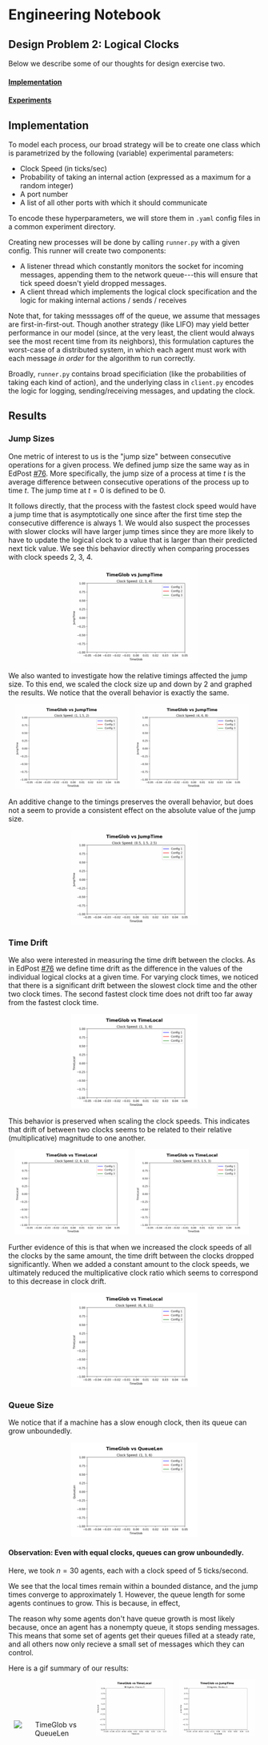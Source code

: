 # Engineering Notebook

## Design Problem 2: Logical Clocks

Below we describe some of our thoughts for design exercise two.

#### [Implementation](#implementation-1)

#### [Experiments](#experiments-1)

## Implementation

To model each process, our broad strategy will be to create one class which is parametrized by the following (variable) experimental parameters:

-   Clock Speed (in ticks/sec)
-   Probability of taking an internal action (expressed as a maximum for a random integer)
-   A port number
-   A list of all other ports with which it should communicate

To encode these hyperparameters, we will store them in `.yaml` config files in a common experiment directory.

Creating new processes will be done by calling `runner.py` with a given config. This runner will create two components:

-   A listener thread which constantly monitors the socket for incoming messages, appending them to the network queue---this will ensure that tick speed doesn't yield dropped messages.
-   A client thread which implements the logical clock specification and the logic for making internal actions / sends / receives

Note that, for taking messsages off of the queue, we assume that messages are first-in-first-out. Though another strategy (like LIFO) may yield better performance in our model (since, at the very least, the client would always see the most recent time from its neighbors), this formulation captures the worst-case of a distributed system, in which each agent must work with each message _in order_ for the algorithm to run correctly.

Broadly, `runner.py` contains broad specificiation (like the probabilities of taking each kind of action), and the underlying class in `client.py` encodes the logic for logging, sending/receiving messages, and updating the clock.

## Results

### Jump Sizes

One metric of interest to us is the "jump size" between consecutive operations for a given process. We defined jump size the same way as in EdPost [#76](https://edstem.org/us/courses/69416/discussion/6308559). More specifically, the jump size of a process at time $t$ is the average difference between consecutive operations of the process up to time $t$. The jump time at $t = 0$ is defined to be 0.

It follows directly, that the process with the fastest clock speed would have a jump time that is asymptotically one since after the first time step the consecutive difference is always 1. We would also suspect the processes with slower clocks will have larger jump times since they are more likely to have to update the logical clock to a value that is larger than their predicted next tick value. We see this behavior directly when comparing processes with clock speeds 2, 3, 4.

<center>
<img src="media/pc_2_3_4/TimeGlob_vs_JumpTime.gif" alt="TimeGlob vs QueueLen" style="max-width: 50%;">
</center>

We also wanted to investigate how the relative timings affected the jump size. To this end, we scaled the clock size up and down by 2 and graphed the results. We notice that the overall behavior is exactly the same.

<center>
  <img src="media/pc_1_1.5_2/TimeGlob_vs_JumpTime.gif" alt="TimeGlob vs QueueLen" style="max-width: 45%; margin-right: 10px;">
  <img src="media/pc_4_6_8//TimeGlob_vs_JumpTime.gif" alt="TimeGlob vs QueueLen" style="max-width: 45%; margin-right: 10px;">
</center>

An additive change to the timings preserves the overall behavior, but does not a seem to provide a consistent effect on the absolute value of the jump size.

<center>
<img src="media/pc_.5_1.5_2.5/TimeGlob_vs_JumpTime.gif" alt="TimeGlob vs QueueLen" style="max-width: 50%;">
</center>

<!-- Here, we set a distance of

<div style="display: flex; align-items: center;">
  <img src="media/long_clocks_1_3_6/TimeGlob_vs_JumpTime.gif" alt="TimeGlob vs QueueLen" style="max-width: 33%; margin-right: 10px;">
  <img src="media/pc_2_3_4/TimeGlob_vs_JumpTime.gif" alt="TimeGlob vs QueueLen" style="max-width: 33%; margin-right: 10px;">
  <img src="media/pc_4_6_8/TimeGlob_vs_JumpTime.gif" alt="TimeGlob vs TimeLocal" style="max-width: 33%;">
</div> -->

### Time Drift

We also were interested in measuring the time drift between the clocks. As in EdPost [#76](https://edstem.org/us/courses/69416/discussion/6308559) we define time drift as the difference in the values of the individual logical clocks at a given time. For varying clock times, we noticed that there is a significant drift between the slowest clock time and the other two clock times. The second fastest clock time does not drift too far away from the fastest clock time.

<center>
<img src="media/long_clocks_1_3_6/TimeGlob_vs_TimeLocal.gif" alt="TimeGlob vs QueueLen" style="max-width: 50%;">
</center>

This behavior is preserved when scaling the clock speeds. This indicates that drift of between two clocks seems to be related to their relative (multiplicative) magnitude to one another.

<center>
  <img src="media/scaled_long_clocks_2_6_12/TimeGlob_vs_TimeLocal.gif" alt="TimeGlob vs QueueLen" style="max-width: 45%; margin-right: 10px;">
  <img src="media/scaled_long_clocks_0.5_1.5_3//TimeGlob_vs_TimeLocal.gif" alt="TimeGlob vs QueueLen" style="max-width: 45%; margin-right: 10px;">
</center>

Further evidence of this is that when we increased the clock speeds of all the clocks by the same amount, the time drift between the clocks dropped significantly. When we added a constant amount to the clock speeds, we ultimately reduced the multiplicative clock ratio which seems to correspond to this decrease in clock drift.

<center>
<img src="media/added_long_clocks_6_8_11/TimeGlob_vs_TimeLocal.gif" alt="TimeGlob vs QueueLen" style="max-width: 50%;">
</center>

### Queue Size

We notice that if a machine has a slow enough clock, then its queue can grow unboundedly.

<center>
<img src="media/long_clocks_1_3_6/TimeGlob_vs_QueueLen.gif" alt="TimeGlob vs QueueLen" style="max-width: 50%;">
</center>

#### Observation: Even with equal clocks, queues can grow unboundedly.

Here, we took $n=30$ agents, each with a clock speed of $5$ ticks/second.

We see that the local times remain within a bounded distance, and the jump times converge to approximately 1. However, the queue length for some agents continues to grow. This is because, in effect,

The reason why some agents don't have queue growth is most likely because, once an agent has a nonempty queue, it stops sending messages. This means that some set of agents get their queues filled at a steady rate, and all others now only recieve a small set of messages which they can control.

Here is a gif summary of our results:

<center>
  <img src="media/30_agents/TimeGlob_vs_QueueLen.gif" alt="TimeGlob vs QueueLen" style="max-width: 30%; margin-right: 10px;">
  <img src="media/30_agents/TimeGlob_vs_TimeLocal.gif" alt="TimeGlob vs QueueLen" style="max-width: 30%; margin-right: 10px;">
  <img src="media/30_agents/TimeGlob_vs_JumpTime.gif" alt="TimeGlob vs TimeLocal" style="max-width: 30%;">
</center>
